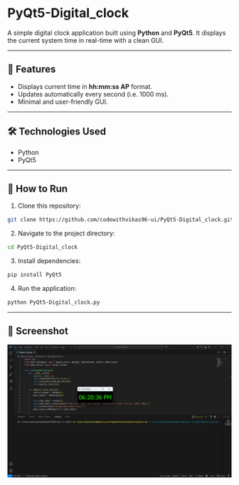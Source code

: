 # PyQt5-Digital_clock
A simple digital clock application built using **Python** and **PyQt5**.
It displays the current system time in real-time with a clean GUI.

---

## 📖 Features
- Displays current time in **hh:mm:ss AP** format.
- Updates automatically every second (i.e. 1000 ms).
- Minimal and user-friendly GUI.


---


## 🛠️ Technologies Used
- Python
- PyQt5


---

## 🚀 How to Run
1. Clone this repository:
```bash
git clone https://github.com/codewithvikas96-ui/PyQt5-Digital_clock.git
```
2. Navigate to the project directory:
```bash
cd PyQt5-Digital_clock
```
3. Install dependencies:
```bash
pip install PyQt5
```
4. Run the application:
```bash
python PyQt5-Digital_clock.py
```

---


## 📸 Screenshot
![Digital Clock Screenshot](https://github.com/codewithvikas96-ui/PyQt5-Digital_clock/blob/ff30673953be07c86d2eb972db60f60655b7ee2a/Screenshot%202025-09-30%20182039.png)

